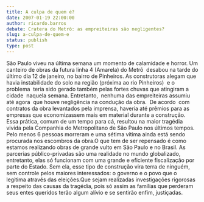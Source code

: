 ```yaml
---
title: A culpa de quem é?
date: 2007-01-19 22:00:00
author: ricardo.barros
debate: Cratera do Metrô: as empreiteiras são negligentes?
slug: a-culpa-de-quem-e
status: publish 
type: post
---
```


São Paulo viveu na última semana um momento de calamidade e horror. Um canteiro de obras da futura linha 4 (Amarela) do Metrô  desabou na tarde do último dia 12 de janeiro, no bairro de Pinheiros. As construtoras alegam que havia instabilidade do solo na região (próxima ao rio Pinheiros)  e o problema  teria sido gerado também pelas fortes chuvas que atingiram a cidade  naquela semana. Entretanto,  nenhuma das empreiteiras assumiu até agora  que houve negligência na condução da obra.  De acordo  com contratos da obra levantados pela imprensa, haveria até prêmios para as empresas que economizassem mais em material durante a construção. Essa prática, comum de um tempo para cá, resultou na maior tragédia vivida pela Companhia do Metropolitano de São Paulo nos últimos tempos. Pelo menos 6 pessoas morreram e uma sétima vítima ainda está sendo procurada nos escombros da obra.O que tem de ser repensado é como estamos realizando obras de grande vulto em São Paulo e no Brasil. As parcerias público-privadas são uma realidade no mundo globalizado, entretanto, elas só funcionam com uma grande e eficiente fiscalização por parte do Estado. Sem ela, esse tipo de construção vira terra de ninguém, sem controle pelos maiores interessados: o governo e o povo que o  legitima através das eleições.Que sejam realizadas investigações rigorosas a respeito das causas da tragédia, pois só assim as famílias que perderam seus entes queridos terão algum alívio e se sentirão enfim, justiçadas.
